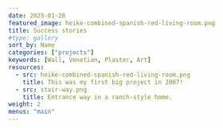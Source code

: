 ```yaml
---
date: 2025-01-28
featured_image: heike-combined-spanish-red-living-room.png
title: Success stories
#type: gallery
sort_by: Name
categories: ["projects"]
keywords: [Wall, Venetian, Plaster, Art]
resources:
  - src: heike-combined-spanish-red-living-room.png
    title: This was my first big project in 2007!
  - src: stair-way.png
    title: Entrance way in a ranch-style home.
weight: 2
menus: "main"
---
```

